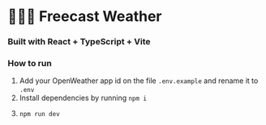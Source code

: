 # 🏄🏻‍♂️ Freecast Weather

### Built with React + TypeScript + Vite

### How to run

1. Add your OpenWeather app id on the file <code>.env.example</code> and rename it to <code>.env</code>
2. Install dependencies by running <code>npm i</code>
3. ```bash
   npm run dev
   ```
